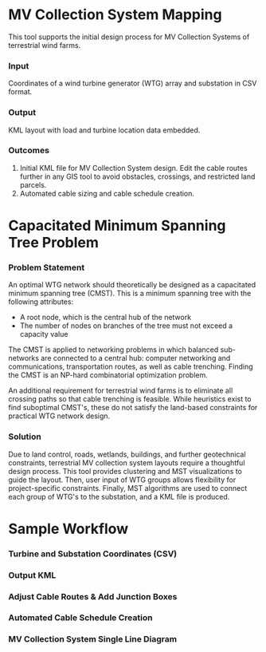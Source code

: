 # MV Collection System Mapping

This tool supports the initial design process for MV Collection Systems of terrestrial wind farms. 

### Input
Coordinates of a wind turbine generator (WTG) array and substation in CSV format.

### Output
KML layout with load and turbine location data embedded.

### Outcomes
1. Initial KML file for MV Collection System design. Edit the cable routes further in any GIS tool to avoid obstacles, crossings, and restricted land parcels.
2. Automated cable sizing and cable schedule creation.


# Capacitated Minimum Spanning Tree Problem

### Problem Statement
An optimal WTG network should theoretically be designed as a capacitated minimum spanning tree (CMST). This is a minimum spanning tree with the following attributes:
- A root node, which is the central hub of the network
- The number of nodes on branches of the tree must not exceed a capacity value

The CMST is applied to networking problems in which balanced sub-networks are connected to a central hub: computer networking and communications, transportation routes, as well as cable trenching. Finding the CMST is an NP-hard combinatorial optimization problem. 

An additional requirement for terrestrial wind farms is to eliminate all crossing paths so that cable trenching is feasible. While heuristics exist to find suboptimal CMST's, these do not satisfy the land-based constraints for practical WTG network design.

### Solution
Due to land control, roads, wetlands, buildings, and further geotechnical constraints, terrestrial MV collection system layouts require a thoughtful design process. This tool provides clustering and MST visualizations to guide the layout. Then, user input of WTG groups allows flexibility for project-specific constraints. Finally, MST algorithms are used to connect each group of WTG's to the substation, and a KML file is produced.

# Sample Workflow

### Turbine and Substation Coordinates (CSV)

### Output KML

### Adjust Cable Routes & Add Junction Boxes

### Automated Cable Schedule Creation

### MV Collection System Single Line Diagram


